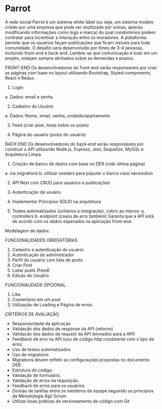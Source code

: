# Parrot
A rede social Parrot é um sistema white label (ou seja, um sistema modelo criado por
uma empresa que pode ser reutilizado por outras, apenas modificando informações
como logo e marca) do qual condomínios podem contratar para incentivar a interação
entre os moradores.
A plataforma permite que os usuários façam publicações que ficam visíveis para toda
comunidade.
O desafio será desenvolvido por times de 3-4 pessoas, incluindo front-end e back-end.
Lembre-se que comunicação é tudo em um projeto, estejam sempre alinhados sobre as
demandas e prazos.

FRONT-END
Os desenvolvedores do front-end serão responsáveis por criar as páginas com base no
layout utilizando Bootstrap, Styled-components, React e Redux.
1. Login

a. Dados: email e senha

2. Cadastro do Usuário

a. Dados: Nome, email, senha, unidade/apartamento

3. Feed (criar post, listas todos os posts)

4. Página do usuario (posts do usuário)

BACK-END
Os desenvolvedores do back-end serão responsáveis por construir a API utilizando
Node.js, Express, Jest, Sequelize, MySQL e Arquitetura Limpa.

1. Criação de banco de dados com base no DER (vide última página)

a. via migrations
b. utilizar seeders para popular o banco caso necessário

2. API Rest com CRUD para usuários e publicações

3. Autenticação de usuário

4. Implementar Princípios SOLID na arquitetura

5. Testes automatizados (unitários e integração), cobrir ao menos:
a. controllers
b. endpoint (casos de erro também)
Garanta que a API está de acordo com os dados esperados na aplicação front-end.

Modelagem de dados:

FUNCIONALIDADES OBRIGATÓRIAS
1. Cadastro e autenticação do usuário
2. Autenticação do administrador
3. Perfil do usuário com lista de posts
4. Criar Post
5. Listar posts (Feed)
6. Edição do Usuário

FUNCIONALIDADE OPCIONAL
1. Like
2. Comentário em um post
3. Utilização de Loading e Página de erros.

CRITÉRIOS DE AVALIAÇÃO
- Responsividade da aplicação
- Validação dos dados de response da API (retorno)
- Validação dos dados de request da API (enviados para a API)
- Feedback de erro na API (uso de código http condizente com o tipo de erro)
- Uso de testes automatizados
- Uso de migrations
- Migrations devem refletir as configurações propostas no documento DER
- Estrutura do código.
- Validação de formulário.
- Validação de erros na requisição.
- Feedback de erros para os usuários
- Divisão de tarefas entre os membros da equipe seguindo os princípios da
Metodologia Ágil Scrum
- Utilizar boas práticas de versionamento de código com Git
